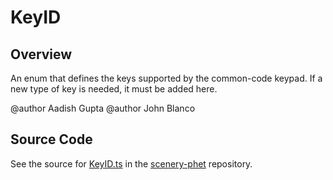 # KeyID

## Overview

An enum that defines the keys supported by the common-code keypad. If a new type of key is needed, it must be added
here.

@author Aadish Gupta
@author John Blanco



## Source Code

See the source for [KeyID.ts](https://github.com/phetsims/scenery-phet/blob/main/js/keypad/KeyID.ts) in the [scenery-phet](https://github.com/phetsims/scenery-phet) repository.
